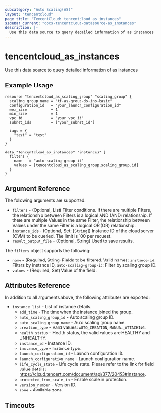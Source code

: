 ```yaml
---
subcategory: "Auto Scaling(AS)"
layout: "tencentcloud"
page_title: "TencentCloud: tencentcloud_as_instances"
sidebar_current: "docs-tencentcloud-datasource-as_instances"
description: |-
  Use this data source to query detailed information of as instances
---
```


# tencentcloud_as_instances

Use this data source to query detailed information of as instances

## Example Usage

```hcl
resource "tencentcloud_as_scaling_group" "scaling_group" {
  scaling_group_name = "tf-as-group-ds-ins-basic"
  configuration_id   = "your_launch_configuration_id"
  max_size           = 1
  min_size           = 1
  vpc_id             = "your_vpc_id"
  subnet_ids         = ["your_subnet_id"]

  tags = {
    "test" = "test"
  }
}

data "tencentcloud_as_instances" "instances" {
  filters {
    name   = "auto-scaling-group-id"
    values = [tencentcloud_as_scaling_group.scaling_group.id]
  }
}
```

## Argument Reference

The following arguments are supported:

* `filters` - (Optional, List) Filter conditions. If there are multiple Filters, the relationship between Filters is a logical AND (AND) relationship. If there are multiple Values in the same Filter, the relationship between Values under the same Filter is a logical OR (OR) relationship.
* `instance_ids` - (Optional, Set: [`String`]) Instance ID of the cloud server (CVM) to be queried. The limit is 100 per request.
* `result_output_file` - (Optional, String) Used to save results.

The `filters` object supports the following:

* `name` - (Required, String) Fields to be filtered. Valid names: `instance-id`: Filters by instance ID, `auto-scaling-group-id`: Filter by scaling group ID.
* `values` - (Required, Set) Value of the field.

## Attributes Reference

In addition to all arguments above, the following attributes are exported:

* `instance_list` - List of instance details.
  * `add_time` - The time when the instance joined the group.
  * `auto_scaling_group_id` - Auto scaling group ID.
  * `auto_scaling_group_name` - Auto scaling group name.
  * `creation_type` - Valid values: `AUTO_CREATION`, `MANUAL_ATTACHING`.
  * `health_status` - Health status, the valid values are HEALTHY and UNHEALTHY.
  * `instance_id` - Instance ID.
  * `instance_type` - Instance type.
  * `launch_configuration_id` - Launch configuration ID.
  * `launch_configuration_name` - Launch configuration name.
  * `life_cycle_state` - Life cycle state. Please refer to the link for field value details: https://cloud.tencent.com/document/api/377/20453#Instance.
  * `protected_from_scale_in` - Enable scale in protection.
  * `version_number` - Version ID.
  * `zone` - Available zone.


## Timeouts

<no value>


